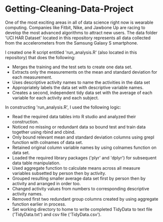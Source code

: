 # Getting-Cleaning-Data-Project

One of the most exciting areas in all of data science right now is wearable computing. Companies like Fitbit, Nike, and Jawbone Up are racing to develop the most advanced algorithms to attract new users. The data folder 'UCI HAR Dataset' located in this repository represents all data collected from the accelerometers from the Samsung Galaxy S smartphone.

I created one R script entitled 'run_analysis.R' (also located in this repository) that does the following: 
  - Merges the training and the test sets to create one data set.
  - Extracts only the measurements on the mean and standard deviation for each measurement. 
  - Uses descriptive activity names to name the activities in the data set
  - Appropriately labels the data set with descriptive variable names. 
  - Creates a second, independent tidy data set with the average of each variable for each activity and each subject.
  
In constructing 'run_analysis.R', I used the following logic:
  - Read the required data tables into R studio and analyzed their construction.
  - Noticed no missing or redundant data so bound test and train data together using rbind and cbind.
  - Only bound relevant mean and standard deviation columns using grepl function with colnames of data set.
  - Retained original column variable names by using colnames function on data set.
  - Loaded the required library packages ('plyr' and 'dplyr') for subsequent data table manipulation.
  - Used aggregate function to calculate means across all measure variables subsetted by person then by activity.
  - Grouped resulting smaller average data set first by person then by activity and arranged in order too.
  - Changed activity values from numbers to corresponding descriptive activity names.
  - Removed first two redundant group columns created by using aggregate function earlier in process.
  - Set working directory to home to write completed TidyData to text file ('TidyData.txt') and csv file ('TidyData.csv').
    

